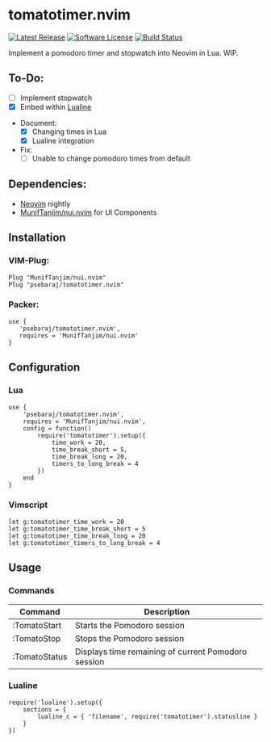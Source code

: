 # tomatotimer.nvim
[![Latest Release](https://img.shields.io/github/release/psebaraj/tomatotimer.nvim.svg?style=for-the-badge)](https://github.com/psebaraj/tomatotimer.nvim/releases)
[![Software License](https://img.shields.io/badge/license-MIT-brightgreen.svg?style=for-the-badge)](/LICENSE)
[![Build Status](https://img.shields.io/github/workflow/status/psebaraj/tomatotimer.nvim/CI?style=for-the-badge)](https://github.com/PSebaRaj/tomatotimer.nvim/actions/workflows/CI.yml)

Implement a pomodoro timer and stopwatch into Neovim in Lua. WIP.


## To-Do:
- [ ] Implement stopwatch
- [x] Embed within [Lualine](https://github.com/vim-airline/vim-airline)
- Document:
	- [x] Changing times in Lua
	- [x] Lualine integration
- Fix:
	- [ ] Unable to change pomodoro times from default

## Dependencies:
- [Neovim](https://github.com/neovim/neovim/releases/tag/nightly) nightly
- [MunifTanjim/nui.nvim](https://github.com/MunifTanjim/nui.nvim) for UI Components

## Installation

### VIM-Plug:
```
Plug "MunifTanjim/nui.nvim"
Plug "psebaraj/tomatotimer.nvim"
```

### Packer:
```
use {
   'psebaraj/tomatotimer.nvim',
   requires = 'MunifTanjim/nui.nvim'
}
```

## Configuration

### Lua
```
use {
    'psebaraj/tomatotimer.nvim',
    requires = 'MunifTanjim/nui.nvim',
    config = function()
        require('tomatotimer').setup({
            time_work = 20,
            time_break_short = 5,
            time_break_long = 20,
            timers_to_long_break = 4
        })
    end
}
```

### Vimscript
```
let g:tomatotimer_time_work = 20
let g:tomatotimer_time_break_short = 5
let g:tomatotimer_time_break_long = 20
let g:tomatotimer_timers_to_long_break = 4
```

## Usage

### Commands
| Command		| Description                                           |
|---------------|-------------------------------------------------------|
| :TomatoStart  | Starts the Pomodoro session                           |
| :TomatoStop   | Stops the Pomodoro session                            |
| :TomatoStatus | Displays time remaining of current Pomodoro session   |

### Lualine
```
require('lualine').setup({
    sections = {
        lualine_c = { 'filename', require('tomatotimer').statusline }
    }
})
```

